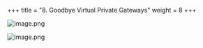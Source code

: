 +++
title = "8. Goodbye Virtual Private Gateways"
weight = 8
+++


![image.png](/images/008-viii-clean-it-up/40-861765-image.png)


![image.png](/images/008-viii-clean-it-up/40-466165-image.png)


